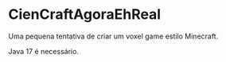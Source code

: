 # CienCraftAgoraEhReal

Uma pequena tentativa de criar um voxel game estilo Minecraft.

Java 17 é necessário.

